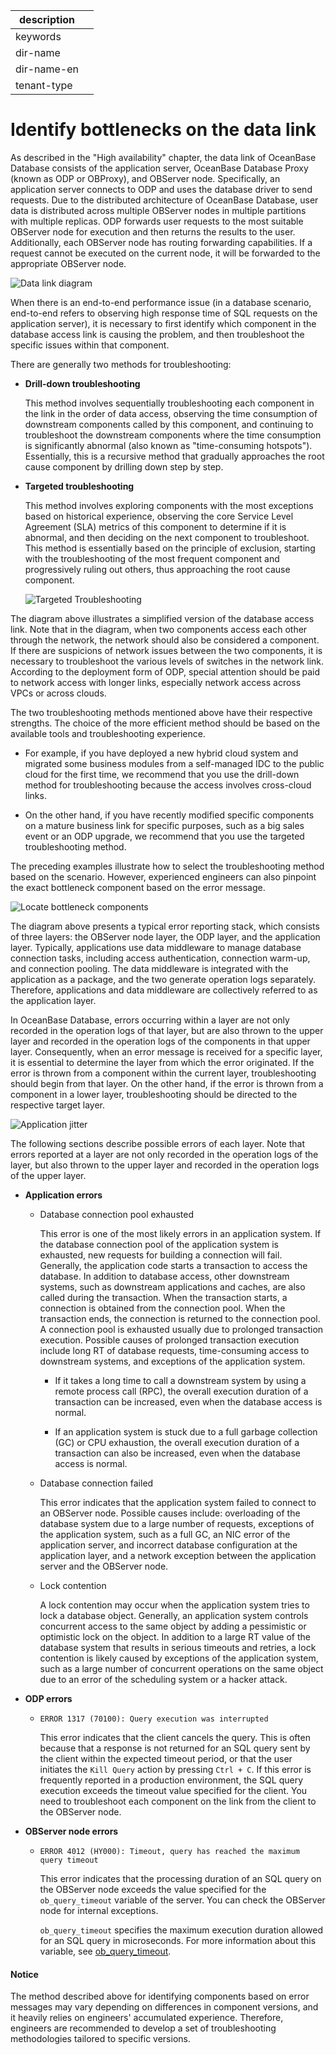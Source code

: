| description ||
|---|---|
| keywords ||
| dir-name ||
| dir-name-en ||
| tenant-type ||

# Identify bottlenecks on the data link

As described in the "High availability" chapter, the data link of OceanBase Database consists of the application server, OceanBase Database Proxy (known as ODP or OBProxy), and OBServer node. Specifically, an application server connects to ODP and uses the database driver to send requests. Due to the distributed architecture of OceanBase Database, user data is distributed across multiple OBServer nodes in multiple partitions with multiple replicas. ODP forwards user requests to the most suitable OBServer node for execution and then returns the results to the user. Additionally, each OBServer node has routing forwarding capabilities. If a request cannot be executed on the current node, it will be forwarded to the appropriate OBServer node.

![Data link diagram](https://obbusiness-private.oss-cn-shanghai.aliyuncs.com/doc/img/observer-enterprise/V4.2.1/EN_US/600.manage/900.performance-tuning/data-link.png)

When there is an end-to-end performance issue (in a database scenario, end-to-end refers to observing high response time of SQL requests on the application server), it is necessary to first identify which component in the database access link is causing the problem, and then troubleshoot the specific issues within that component.

There are generally two methods for troubleshooting:

* **Drill-down troubleshooting**

   This method involves sequentially troubleshooting each component in the link in the order of data access, observing the time consumption of downstream components called by this component, and continuing to troubleshoot the downstream components where the time consumption is significantly abnormal (also known as "time-consuming hotspots"). Essentially, this is a recursive method that gradually approaches the root cause component by drilling down step by step.


* **Targeted troubleshooting**

   This method involves exploring components with the most exceptions based on historical experience, observing the core Service Level Agreement (SLA) metrics of this component to determine if it is abnormal, and then deciding on the next component to troubleshoot. This method is essentially based on the principle of exclusion, starting with the troubleshooting of the most frequent component and progressively ruling out others, thus approaching the root cause component.

   ![Targeted Troubleshooting](https://obbusiness-private.oss-cn-shanghai.aliyuncs.com/doc/img/observer-enterprise/V4.2.1/EN_US/600.manage/900.performance-tuning/tunning-troubleshooting.png)

The diagram above illustrates a simplified version of the database access link. Note that in the diagram, when two components access each other through the network, the network should also be considered a component. If there are suspicions of network issues between the two components, it is necessary to troubleshoot the various levels of switches in the network link. According to the deployment form of ODP, special attention should be paid to network access with longer links, especially network access across VPCs or across clouds.

The two troubleshooting methods mentioned above have their respective strengths. The choice of the more efficient method should be based on the available tools and troubleshooting experience.

* For example, if you have deployed a new hybrid cloud system and migrated some business modules from a self-managed IDC to the public cloud for the first time, we recommend that you use the drill-down method for troubleshooting because the access involves cross-cloud links.

* On the other hand, if you have recently modified specific components on a mature business link for specific purposes, such as a big sales event or an ODP upgrade, we recommend that you use the targeted troubleshooting method.

The preceding examples illustrate how to select the troubleshooting method based on the scenario. However, experienced engineers can also pinpoint the exact bottleneck component based on the error message.

![Locate bottleneck components](https://obbusiness-private.oss-cn-shanghai.aliyuncs.com/doc/img/observer-enterprise/V4.2.1/EN_US/600.manage/900.performance-tuning/tunning-app.png)

The diagram above presents a typical error reporting stack, which consists of three layers: the OBServer node layer, the ODP layer, and the application layer. Typically, applications use data middleware to manage database connection tasks, including access authentication, connection warm-up, and connection pooling. The data middleware is integrated with the application as a package, and the two generate operation logs separately. Therefore, applications and data middleware are collectively referred to as the application layer.

In OceanBase Database, errors occurring within a layer are not only recorded in the operation logs of that layer, but are also thrown to the upper layer and recorded in the operation logs of the components in that upper layer. Consequently, when an error message is received for a specific layer, it is essential to determine the layer from which the error originated. If the error is thrown from a component within the current layer, troubleshooting should begin from that layer. On the other hand, if the error is thrown from a component in a lower layer, troubleshooting should be directed to the respective target layer.

![Application jitter](https://obbusiness-private.oss-cn-shanghai.aliyuncs.com/doc/img/observer-enterprise/V4.2.1/EN_US/600.manage/900.performance-tuning/tuning-app-jitter.png)

The following sections describe possible errors of each layer. Note that errors reported at a layer are not only recorded in the operation logs of the layer, but also thrown to the upper layer and recorded in the operation logs of the upper layer.

* **Application errors**

   * Database connection pool exhausted

      This error is one of the most likely errors in an application system. If the database connection pool of the application system is exhausted, new requests for building a connection will fail. Generally, the application code starts a transaction to access the database. In addition to database access, other downstream systems, such as downstream applications and caches, are also called during the transaction. When the transaction starts, a connection is obtained from the connection pool. When the transaction ends, the connection is returned to the connection pool. A connection pool is exhausted usually due to prolonged transaction execution. Possible causes of prolonged transaction execution include long RT of database requests, time-consuming access to downstream systems, and exceptions of the application system.

      * If it takes a long time to call a downstream system by using a remote process call (RPC), the overall execution duration of a transaction can be increased, even when the database access is normal.

      * If an application system is stuck due to a full garbage collection (GC) or CPU exhaustion, the overall execution duration of a transaction can also be increased, even when the database access is normal.

   * Database connection failed

      This error indicates that the application system failed to connect to an OBServer node. Possible causes include: overloading of the database system due to a large number of requests, exceptions of the application system, such as a full GC, an NIC error of the application server, and incorrect database configuration at the application layer, and a network exception between the application server and the OBServer node.

   * Lock contention

      A lock contention may occur when the application system tries to lock a database object. Generally, an application system controls concurrent access to the same object by adding a pessimistic or optimistic lock on the object. In addition to a large RT value of the database system that results in serious timeouts and retries, a lock contention is likely caused by exceptions of the application system, such as a large number of concurrent operations on the same object due to an error of the scheduling system or a hacker attack.

* **ODP errors**

   * `ERROR 1317 (70100): Query execution was interrupted`

      This error indicates that the client cancels the query. This is often because that a response is not returned for an SQL query sent by the client within the expected timeout period, or that the user initiates the `Kill Query` action by pressing `Ctrl + C`. If this error is frequently reported in a production environment, the SQL query execution exceeds the timeout value specified for the client. You need to troubleshoot each component on the link from the client to the OBServer node.

* **OBServer node errors**

   * `ERROR 4012 (HY000): Timeout, query has reached the maximum query timeout`

      This error indicates that the processing duration of an SQL query on the OBServer node exceeds the value specified for the `ob_query_timeout` variable of the server. You can check the OBServer node for internal exceptions.

      `ob_query_timeout` specifies the maximum execution duration allowed for an SQL query in microseconds. For more information about this variable, see [ob_query_timeout](../../700.reference/800.configuration-items-and-system-variables/200.system-variable/300.global-system-variable/8600.ob_query_timeout-global.md).

<main id="notice" type='notice'>
    <h4>Notice</h4>
    <p>The method described above for identifying components based on error messages may vary depending on differences in component versions, and it heavily relies on engineers' accumulated experience. Therefore, engineers are recommended to develop a set of troubleshooting methodologies tailored to specific versions.</p>
</main>